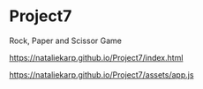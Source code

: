 # Project7
Rock, Paper and Scissor Game

https://nataliekarp.github.io/Project7/index.html

https://nataliekarp.github.io/Project7/assets/app.js
